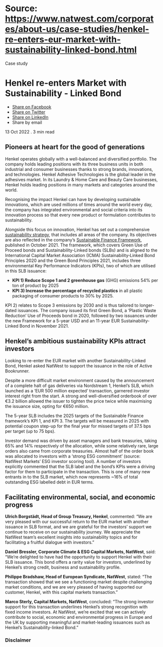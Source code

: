 # Source: https://www.natwest.com/corporates/about-us/case-studies/henkel-re-enters-eur-market-with-sustainability-linked-bond.html

Case study

# Henkel re-enters Market with Sustainability - Linked Bond

* [Share on Facebook ](https://www.facebook.com/sharer/sharer.php?u=https://www.natwest.com/corporates/about-us/case-studies/henkel-re-enters-eur-market-with-sustainability-linked-bond.html)
* [Share on Twitter ](https://twitter.com/share?url=https://www.natwest.com/corporates/about-us/case-studies/henkel-re-enters-eur-market-with-sustainability-linked-bond.html)
* [Share on LinkedIn ](https://www.linkedin.com/shareArticle?mini=true&url=https://www.natwest.com/corporates/about-us/case-studies/henkel-re-enters-eur-market-with-sustainability-linked-bond.html)
* Share by email 

13 Oct 2022
. 3 min read

## Pioneers at heart for the good of generations

Henkel operates globally with a well-balanced and diversified portfolio. The company holds leading positions with its three business units in both industrial and consumer businesses thanks to strong brands, innovations, and technologies. Henkel Adhesive Technologies is the global leader in the adhesives market. In its Laundry & Home Care and Beauty Care businesses, Henkel holds leading positions in many markets and categories around the world.

Recognising the impact Henkel can have by developing sustainable innovations, which are used millions of times around the world every day, the company has integrated environmental and social criteria into its innovation process so that every new product or formulation contributes to sustainability.

Alongside this focus on innovation, Henkel has set out a comprehensive [sustainability strategy](https://www.henkel.co.uk/sustainability/strategy), that includes all areas of the company. Its objectives are also reflected in the company’s [Sustainable Finance Framework](https://www.henkel.com/resource/blob/1371172/109e816d66d63960a7a660a8fd783686/data/henkel-sustainable-finance-framework-october-2021.pdf), published in October 2021. The framework, which covers Green Use of Proceed bonds and Sustainability-Linked bonds (SLBs) and is aligned to the International Capital Market Association (ICMA) Sustainability‐Linked Bond Principles 2020 and the Green Bond Principles 2021, includes three environmental Key Performance Indicators (KPIs), two of which are utilised in this SLB issuance:

* **KPI 1) Reduce Scope 1 and 2 greenhouse gas** (GHG) emissions 54% per ton of product by 2025
* **KPI 3) Increase the percentage of recycled plastics** in all plastic packaging of consumer products to 30% by 2025.

KPI 2) relates to Scope 3 emissions by 2030 and is thus tailored to longer-dated issuances. The company issued its first Green Bond, a ‘Plastic Waste Reduction’ Use of Proceeds bond in 2020, followed by two issuances under the new Framework for a 5-year USD and an 11-year EUR Sustainability-Linked Bond in November 2021.

## Henkel’s ambitious sustainability KPIs attract investors

Looking to re-enter the EUR market with another Sustainability-Linked Bond, Henkel asked NatWest to support the issuance in the role of Active Bookrunner.

Despite a more difficult market environment caused by the announcement of a complete halt of gas deliveries via Nordstream 1, Henkel’s SLB, which launched as a ‘EUR 500 million expected’ transaction, garnered investor interest right from the start. A strong and well-diversified orderbook of over €3.2 billion allowed the issuer to tighten the price twice while maximising the issuance size, opting for €650 million.

The 5-year SLB includes the 2025 targets of the Sustainable Finance framework’s KPI 1, and KPI 3. The targets will be measured in 2025 with potential coupon step-up for the final year for missed targets of 37.5 bps per target (up to 75 bps).

Investor demand was driven by asset managers and bank treasuries, taking 65% and 14% respectively of the allocation, while some relatively rare, large orders also came from corporate treasuries. Almost half of the order book was allocated to investors with a ‘strong ESG commitment’ (source: NatWest Markets’ ESG investor scoring tool). A number of investors explicitly commented that the SLB label and the bond’s KPIs were a driving factor for them to participate in the transaction. This is one of many new entrants in to the SLB market, which now represents ~16% of total outstanding ESG labelled debt in EUR terms.

## Facilitating environmental, social, and economic progress

**Ulrich Borgstädt, Head of Group Treasury, Henkel**, commented: “We are very pleased with our successful return to the EUR market with another issuance in SLB format, and we are grateful for the investors’ support we continue to receive on our sustainability journey. We appreciate the NatWest team’s excellent insights into sustainability topics and for facilitating a fruitful dialogue with investors.”

**Daniel Bressler, Corporate Climate & ESG Capital Markets, NatWest**, said: “We’re delighted to have had the opportunity to support Henkel with their SLB issuance. This bond offers a rarity value for investors, underlined by Henkel’s strong credit, business and sustainability profile.

**Philippe Bradshaw, Head of European Syndicate, NatWest**, stated: “The transaction showed that we see a functioning market despite challenging market conditions, and we are very pleased of having supported our customer, Henkel, with this capital markets transaction.”

**Marco Sterly, Capital Markets, NatWest**, concluded: “The strong investor support for this transaction underlines Henkel’s strong recognition with fixed income investors. At NatWest, we’re excited that we can actively contribute to social, economic and environmental progress in Europe and the UK by supporting meaningful and market-leading issuances such as Henkel’s Sustainability-linked Bond.”

### Disclaimer